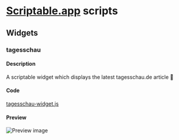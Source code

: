 # [Scriptable.app](https://scriptable.app) scripts

## Widgets

### tagesschau

#### Description
A scriptable widget which displays the latest tagesschau.de article 📰

#### Code
[tagesschau-widget.js](https://github.com/trbnhck/scriptable-scripts/blob/main/tagesschau-widget/tagesschau-widget.js)

#### Preview
![Preview image](https://github.com/trbnhck/scriptable-scripts/blob/main/tagesschau-widget/assets/F5D86069-CAD8-44D9-ACC4-54E2B82214A9.jpeg?raw=true)
